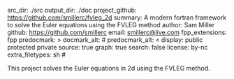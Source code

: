 src_dir: ./src
output_dir: ./doc
project_github: https://github.com/smillerc/fvleg_2d
summary: A modern fortran framework to solve the Euler equations using the FVLEG method
author: Sam Miller
github: https://github.com/smillerc
email: smillerc@live.com
fpp_extensions: fpp
predocmark: >
docmark_alt: #
predocmark_alt: <
display: public
         protected
         private
source: true
graph: true
search: false
license: by-nc
extra_filetypes: sh #

This project solves the Euler equations in 2d using the FVLEG method.
